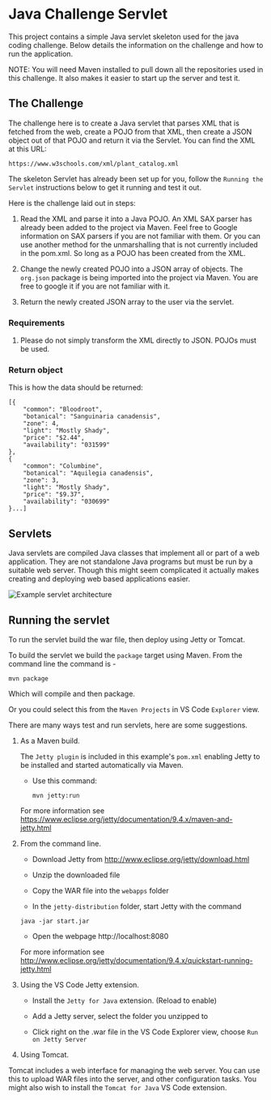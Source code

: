 # Java Challenge Servlet

This project contains a simple Java servlet skeleton used for the java coding challenge. Below details the information on the challenge and how to run the application.

NOTE: You will need Maven installed to pull down all the repositories used in this challenge. It also makes it easier to start up the server and test it. 

## The Challenge

The challenge here is to create a Java servlet that parses XML that is fetched from the web, create a POJO from that XML, then create a JSON object out of that POJO and return it via the Servlet. You can find the XML at this URL:

``` https://www.w3schools.com/xml/plant_catalog.xml ```

The skeleton Servlet has already been set up for you, follow the `Running the Servlet` instructions below to get it running and test it out. 

Here is the challenge laid out in steps:

1. Read the XML and parse it into a Java POJO. An XML SAX parser has already been added to the project via Maven. Feel free to Google information on SAX parsers if you are not familiar with them. Or you can use another method for the unmarshalling that is not currently included in the pom.xml. So long as a POJO has been created from the XML.

2. Change the newly created POJO into a JSON array of objects. The `org.json` package is being imported into the project via Maven. You are free to google it if you are not familiar with it.

3. Return the newly created JSON array to the user via the servlet.

### Requirements

1. Please do not simply transform the XML directly to JSON. POJOs must be used.

### Return object

This is how the data should be returned:

```
[{
    "common": "Bloodroot",
    "botanical": "Sanguinaria canadensis",
    "zone": 4,
    "light": "Mostly Shady",
    "price": "$2.44",
    "availability": "031599"
},
{
    "common": "Columbine",
    "botanical": "Aquilegia canadensis",
    "zone": 3,
    "light": "Mostly Shady",
    "price": "$9.37",
    "availability": "030699"
}...]

```


## Servlets

Java servlets are compiled Java classes that implement all or part of a web application. They are not standalone Java programs but must be run by a suitable web server.  Though this might seem complicated it actually makes creating and deploying web based applications easier.

![Example servlet architecture](images/servlet-diag.gif)

## Running the servlet

To run the servlet build the war file, then deploy using Jetty or Tomcat.

To build the servlet we build the ```package``` target using Maven.  From the command line the command is -

```mvn package```

Which will compile and then package.

Or you could select this from the ```Maven Projects``` in VS Code `Explorer` view.

There are many ways test and run servlets, here are some suggestions.

1. As a Maven build.

    The ``Jetty plugin`` is included in this example's ```pom.xml``` enabling Jetty to be installed and started automatically via Maven.  
    
    * Use this command:

        ```mvn jetty:run```

    For more information see https://www.eclipse.org/jetty/documentation/9.4.x/maven-and-jetty.html 

1. From the command line.

   * Download Jetty from http://www.eclipse.org/jetty/download.html

   * Unzip the downloaded file

   * Copy the WAR file into the ``webapps`` folder

   * In the ``jetty-distribution`` folder, start Jetty with the command

   ```java -jar start.jar```

   * Open the webpage http://localhost:8080

   For more information see
   http://www.eclipse.org/jetty/documentation/9.4.x/quickstart-running-jetty.html


1. Using the VS Code Jetty extension.

    * Install the ``Jetty for Java`` extension. (Reload to enable)

    * Add a Jetty server, select the folder you unzipped to

    * Click right on the .war file in the VS Code Explorer view, 
    choose ```Run on Jetty Server``` 

1. Using Tomcat.

Tomcat includes a web interface for managing the web server. You can use this to upload WAR files into the server, and other configuration tasks.  You might also wish to install the ``Tomcat for Java`` VS Code extension.




